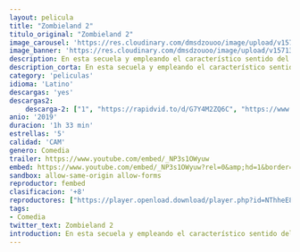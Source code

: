 ```yaml
---
layout: pelicula
title: "Zombieland 2"
titulo_original: "Zombieland 2"
image_carousel: 'https://res.cloudinary.com/dmsdzouoo/image/upload/v1571334673/zombieland-2-min_mbzcal.jpg'
image_banner: 'https://res.cloudinary.com/dmsdzouoo/image/upload/v1571334660/zombieland-2_1_-min_qgkgu2.jpg'
description: En esta secuela y empleando el característico sentido del humor del que hizo gala “Zombieland”, el grupo de protagonistas tendrá que viajar desde la Casa Blanca hasta el corazón de los Estados Unidos, sobreviviendo a nuevas clases de muertos vivientes que han evolucionado desde lo sucedido hace algunos años, así como a algunos supervivientes humanos rezagados. Pero, por encima de todo, tendrán que tratar de soportar los inconvenientes de convivir entre ellos.
description_corta: En esta secuela y empleando el característico sentido del humor del que hizo gala “Zombieland”, el grupo de protagonistas tendrá que viajar desde la Casa Blanca hasta el corazón de los Estados Unidos, sobreviviendo a nuevas clases de muertos vivientes que...
category: 'peliculas'
idioma: 'Latino'
descargas: 'yes'
descargas2:
    descarga-2: ["1", "https://rapidvid.to/d/G7Y4M2ZQ6C", "https://www.google.com/s2/favicons?domain=www.rapidvideo.com","RapidVideo","https://res.cloudinary.com/imbriitneysam/image/upload/v1541473684/mexico.png", "Subtitulado", "TS-Screener"]
anio: '2019'
duracion: '1h 33 min'
estrellas: '5'
calidad: 'CAM'
genero: Comedia
trailer: https://www.youtube.com/embed/_NP3s1OWyuw
embed: https://www.youtube.com/embed/_NP3s1OWyuw?rel=0&amp;hd=1&border=0&wmode=opaque&enablejsapi=1&modestbranding=1&controls=1&showinfo=1
sandbox: allow-same-origin allow-forms
reproductor: fembed
clasificacion: '+8'
reproductores: ["https://player.openload.download/player.php?id=NThheE8vVlFPWUVQaGo2Y0JxclF0dUZITkY4azJncjZDaFZNcWpjLzJHQzVhLzNxazhDRk9qU21GZWtGMm54SzJta2lyeUlWVUpiRXhFMzdFSkNzUGc9PQ","https://api.cuevana3.io/rr/gd.php?h=ek5lbm9xYWNrS0xJMVp5b21KREk0dFBLbjVkaHhkRGdrOG1jbnBpUnhhS1Z6Mm1vWkpXMjByRzBlS0doeE5xMHc2cWhxS2lhcXVDdWxIMlRkOUNtMzZhU3FadVkyUT09","https://api.cuevana3.io/olpremium/gd.php?file=ek5lbm9xYWNrS0xNejZabVlkSFIyTkxQb3BPWDB0UFkwY3lvbjJIRjBPQ1QwNStUck1mVG9kVExvM0djeHA3VnFybXRscUdvMWRXNHRZbU1lYXVUeDg2cGpKVmp4cXpBejYxcGxYamF5czJveTU5K3JjMld6YmkwclphdHhkZkJscFNibEhyT3ROWFB4NHFIWk5LNXhiaTlaWVI2eHRmR3VkZU5sSjZvdWNHVWxIaC9ZNnpKeUxtWWdvV2V0S1RNdUwyYmgzcmEwY3pTdlh1V2lNMlUxZENvYklLRWlNbmYxOG1ZYjZ6SDFBPT0","https://tutumeme.net/embed/player.php?u=bXQ3ajJOaW1wcFRGcEs2VW5XRGExTlRPMytmUnc3bHVwcWhoenVIUjI5SHF5TlNwc0taaG1jN2gwZHZSNTlIRHVhV2tZWitkNUtDVDNOL1ZvYW1rYjJOa25aK2U"]
tags:
- Comedia
twitter_text: Zombieland 2
introduction: En esta secuela y empleando el característico sentido del humor del que hizo gala “Zombieland”, el grupo de protagonistas tendrá que viajar desde la Casa Blanca hasta el corazón de los Estados Unidos, sobreviviendo a nuevas clases de muertos vivientes que...
---
```













